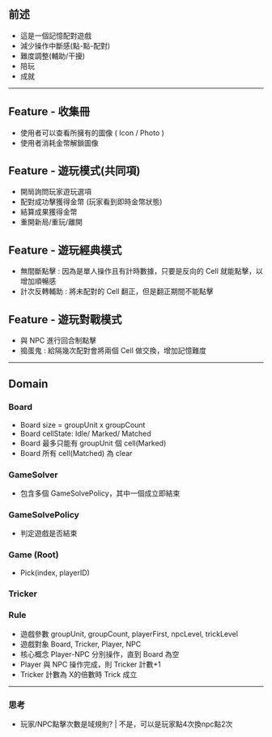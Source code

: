 ## 前述
- 這是一個記憶配對遊戲
- 減少操作中斷感(點-點-配對)
- 難度調整(輔助/干擾)
- 陪玩
- 成就

-------------------------------------

## Feature - 收集冊
- 使用者可以查看所擁有的圖像 ( Icon / Photo )
- 使用者消耗金幣解鎖圖像

## Feature - 遊玩模式(共同項)
- 開局詢問玩家遊玩選項
- 配對成功擊獲得金幣 (玩家看到即時金幣狀態)
- 結算成果獲得金幣
- 重開新局/重玩/離開

## Feature - 遊玩經典模式
- 無間斷點擊 : 因為是單人操作且有計時數據，只要是反向的 Cell 就能點擊，以增加順暢感
- 計次反轉輔助 : 將未配對的 Cell 翻正，但是翻正期間不能點擊

## Feature - 遊玩對戰模式
- 與 NPC 進行回合制點擊
- 搗蛋鬼 : 給隔幾次配對會將兩個 Cell 做交換，增加記憶難度 

--------------------------------

## Domain
### Board
* Board size = groupUnit x groupCount
* Board cellState: Idle/ Marked/ Matched
* Board 最多只能有 groupUnit 個 cell(Marked)
* Board 所有 cell(Matched) 為 clear

### GameSolver
- 包含多個 GameSolvePolicy，其中一個成立即結束

### GameSolvePolicy
- 判定遊戲是否結束

### Game (Root)
- Pick(index, playerID)

### Tricker



### Rule
* 遊戲參數 groupUnit, groupCount, playerFirst, npcLevel, trickLevel
* 遊戲對象 Board, Tricker, Player, NPC
* 核心概念 Player-NPC 分別操作，直到 Board 為空
* Player 與 NPC 操作完成，則 Tricker 計數+1
* Tricker 計數為 X的倍數時 Trick 成立





----------------------------------------

### 思考
- 玩家/NPC點擊次數是域規則? | 不是，可以是玩家點4次換npc點2次

